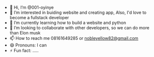 - 👋 Hi, I’m @001-oyinye
- 👀 I’m interested in buiding website and creating app, Also, I'd love to become a fullstack developer
- 🌱 I’m currently learning how to build a website and python
- 💞️ I’m looking to collaborate with other developers, so we can do more than Elon musk
- 📫 How to reach me 08161649285 or nobleyellow82@gmail.com
- 😄 Pronouns: I can
- ⚡ Fun fact: .....

<!---
001-oyinye/001-oyinye is a ✨ special ✨ repository because its `README.md` (this file) appears on your GitHub profile.
You can click the Preview link to take a look at your changes.
--->
